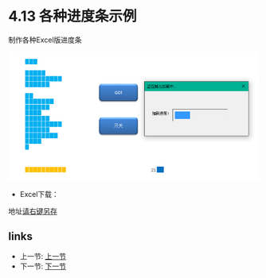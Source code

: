 # 4.13 各种进度条示例
制作各种Excel版进度条

![](/images/4.13.jpg)

- Excel下载：

地址[请右键另存](/src/4.13.xls)

## links
  * 上一节: [上一节](<04.12.md>)
  * 下一节: [下一节](<04.14.md>)
